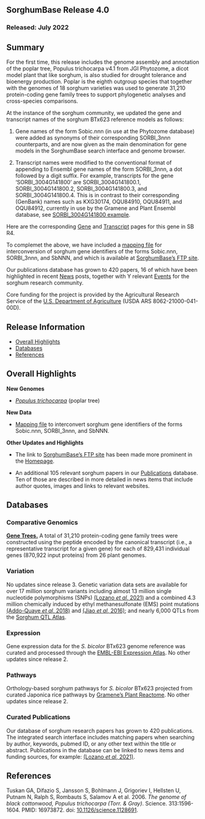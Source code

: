 ## SorghumBase Release 4.0
### Released: July 2022
## Summary

For the first time, this release includes the genome assembly and annotation of the poplar tree, Populus trichocarpa v4.1 from JGI Phytozome, a dicot model plant that like sorghum, is also studied for drought tolerance and bioenergy production. Poplar is the eighth outgroup species that together with the genomes of 18 sorghum varieties was used to generate 31,210 protein-coding gene family trees to support phylogenetic analyses and cross-species comparisons.

At the instance of the sorghum community, we updated the gene and transcript names of the sorghum BTx623 reference models as follows: 

1) Gene names of the form Sobic.nnn (in use at the Phytozome database) were added as synonyms of their corresponding SORBI_3nnn counterparts, and are now given as the main denomination for gene models in the SorghumBase search interface and genome browser.

2) Transcript names were modified to the conventional format of appending to Ensembl gene names of the form SORBI_3nnn, a dot followed by a digit suffix. For example, transcripts for the gene ‘SORBI_3004G141800’ are SORBI_3004G141800.1, SORBI_3004G141800.2, SORBI_3004G141800.3, and SORBI_3004G141800.4. This is in contrast to their corresponding (GenBank) names such as KXG30174, OQU84910, OQU84911, and OQU84912, currently in use by the Gramene and Plant Ensembl database, see [SORBI_3004G141800 example](http://plants.ensembl.org/Sorghum_bicolor/Gene/Summary?g=SORBI_3004G141800;r=4:41625307-41663480).

Here are the corresponding [Gene](https://ensembl-dev.sorghumbase.org/Sorghum_bicolor/Gene/Summary?g=SORBI_3004G141800;r=4:41625307-41663480) and [Transcript](https://ensembl-dev.sorghumbase.org/Sorghum_bicolor/Transcript/Similarity?db=core;g=SORBI_3004G141800;r=4:41625307-41663480;t=SORBI_3004G141800.1) pages for this gene in SB R4.

To complemet the above, we have included a [mapping file](https://ftp.sorghumbase.org/release-4/Sorghum_BTx623_gene_id_mapping_v3.1.1.txt) for interconversion of sorghum gene identifiers of the forms Sobic.nnn, SORBI_3nnn, and SbNNN, and which is available at [SorghumBase’s FTP site](https://ftp.sorghumbase.org/).

Our publications database has grown to 420 papers, 16 of which have been highlighted in recent [News](https://www.sorghumbase.org/posts?categories=research-highlights) posts, together with Y relevant [Events](https://www.sorghumbase.org/events) for the sorghum research community.

Core funding for the project is provided by the Agricultural Research Service of the [U.S. Department of Agriculture](http://www.usda.gov/) (USDA ARS 8062-21000-041-00D).

## Release Information
- [Overall Highlights](#overall-highlights)
- [Databases](#databases)
- [References](#references)

## Overall Highlights

**New Genomes**

- [_Populus trichocarpa_](https://ensembl.sorghumbase.org/Populus_trichocarpa) (poplar tree)

**New Data**

- [Mapping file](https://ftp.sorghumbase.org/release-4/Sorghum_BTx623_gene_id_mapping_v3.1.1.txt) to interconvert sorghum gene identifiers of the forms Sobic.nnn, SORBI_3nnn, and SbNNN.

**Other Updates and Highlights**

- The link to [SorghumBase’s FTP site](https://ftp.sorghumbase.org/) has been made more prominent in the [Homepage](https://www.sorghumbase.org).

- An additional 105 relevant sorghum papers in our [Publications](https://www.sorghumbase.org/publications) database. Ten of those are described in more detailed in news items that include author quotes, images and links to relevant websites.


## Databases
### Comparative Genomics

[**Gene Trees.**](https://ensembl.sorghumbase.org/prot_tree_stats.html) A total of
31,210 protein-coding gene family trees were constructed using the peptide encoded by
the canonical transcript (i.e., a representative transcript for a given gene) for each
of 829,431 individual genes (870,922 input proteins) from 26 plant genomes.

### Variation

No updates since release 3. Genetic variation data sets are available for over 17 million sorghum variants including almost 13 million single nucleotide
polymorphisms (SNPs) [(Lozano _et al_, 2021)](https://sorghumbase.org/paper/comparative-evolutionary-genetics-of-deleterious-load-in-sorghum-and-maize) and a combined 4.3 million chemically induced by ethyl methanesulfonate (EMS) point mutations [(Addo-Quaye _et al_, 2018)](https://www.sorghumbase.org/paper/19942) and [(Jiao _et al_, 2016)](https://sorghumbase.org/paper/a-sorghum-mutant-resource-as-an-efficient-platform-for-gene-discovery-in-grasses); and nearly 6,000 QTLs from the [Sorghum QTL Atlas](https://aussorgm.org.au/).

### Expression

Gene expression data for the _S. bicolor_ BTx623 genome reference was curated and
processed through the [EMBL-EBI Expression Atlas](https://www.ebi.ac.uk/gxa/plant/experiments). No other updates since release 2.

### Pathways

Orthology-based sorghum pathways for _S. bicolor_ BTx623 projected from curated Japonica rice pathways by [Gramene’s Plant Reactome](https://plantreactome.gramene.org/). No other updates since release 2.

### Curated Publications

Our database of sorghum research papers has grown to 420 publications. The integrated search interface includes matching papers when searching by author, keywords, pubmed ID, or any other text within the title or abstract. Publications in the database can be linked to news items and funding sources, for example: [(Lozano _et al_, 2021)](https://sorghumbase.org/paper/comparative-evolutionary-genetics-of-deleterious-load-in-sorghum-and-maize).


## References

Tuskan GA, Difazio S, Jansson S, Bohlmann J, Grigoriev I, Hellsten U, Putnam N, Ralph S, Rombauts S, Salamov A et al. 2006. _The genome of black cottonwood, Populus trichocarpa (Torr. & Gray)_. Science. 313:1596-1604. 
PMID: 16973872. doi: [10.1126/science.1128691](https://doi.org/10.1126/science.1128691).
